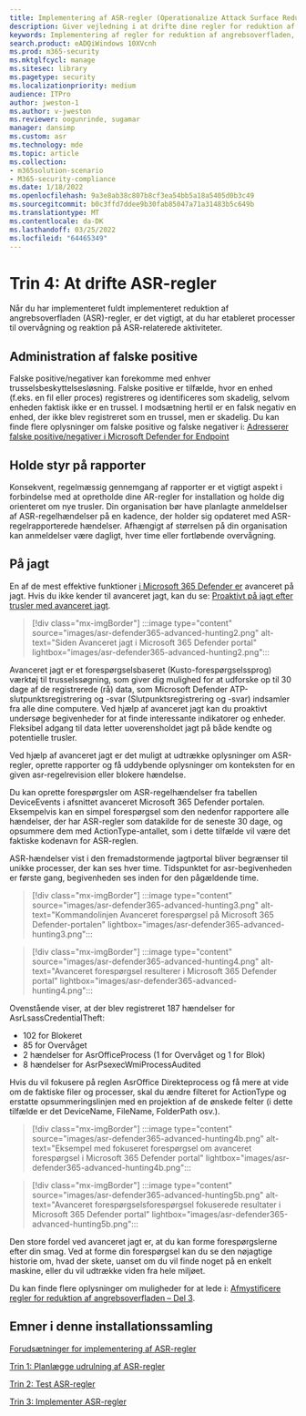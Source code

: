 ```yaml
---
title: Implementering af ASR-regler (Operationalize Attack Surface Reduction)
description: Giver vejledning i at drifte dine regler for reduktion af angrebsoverfladen.
keywords: Implementering af regler for reduktion af angrebsoverfladen, ASR-installation, aktivér asr-regler, konfigurer ASR, beskyttelsessystem til forebyggelse af indtrængen, beskyttelsesregler, anti exploit, udnyttelsesregler, regler for forebyggelse af indisk virus, Microsoft Defender for Endpoint, konfigurer ASR-regler
search.product: eADQiWindows 10XVcnh
ms.prod: m365-security
ms.mktglfcycl: manage
ms.sitesec: library
ms.pagetype: security
ms.localizationpriority: medium
audience: ITPro
author: jweston-1
ms.author: v-jweston
ms.reviewer: oogunrinde, sugamar
manager: dansimp
ms.custom: asr
ms.technology: mde
ms.topic: article
ms.collection:
- m365solution-scenario
- M365-security-compliance
ms.date: 1/18/2022
ms.openlocfilehash: 9a3e8ab38c807b8cf3ea54bb5a18a5405d0b3c49
ms.sourcegitcommit: b0c3ffd7ddee9b30fab85047a71a31483b5c649b
ms.translationtype: MT
ms.contentlocale: da-DK
ms.lasthandoff: 03/25/2022
ms.locfileid: "64465349"
---
```

# <a name="step-4-operationalize-asr-rules"></a>Trin 4: At drifte ASR-regler

Når du har implementeret fuldt implementeret reduktion af angrebsoverfladen (ASR)-regler, er det vigtigt, at du har etableret processer til overvågning og reaktion på ASR-relaterede aktiviteter.

## <a name="managing-false-positives"></a>Administration af falske positive

Falske positive/negativer kan forekomme med enhver trusselsbeskyttelsesløsning. Falske positive er tilfælde, hvor en enhed (f.eks. en fil eller proces) registreres og identificeres som skadelig, selvom enheden faktisk ikke er en trussel. I modsætning hertil er en falsk negativ en enhed, der ikke blev registreret som en trussel, men er skadelig. Du kan finde flere oplysninger om falske positive og falske negativer i: [Adresserer falske positive/negativer i Microsoft Defender for Endpoint](defender-endpoint-false-positives-negatives.md)

## <a name="keeping-up-with-reports"></a>Holde styr på rapporter

Konsekvent, regelmæssig gennemgang af rapporter er et vigtigt aspekt i forbindelse med at opretholde dine AR-regler for installation og holde dig orienteret om nye trusler. Din organisation bør have planlagte anmeldelser af ASR-regelhændelser på en kadence, der holder sig opdateret med ASR-regelrapporterede hændelser. Afhængigt af størrelsen på din organisation kan anmeldelser være dagligt, hver time eller fortløbende overvågning.

## <a name="hunting"></a>På jagt

En af de mest effektive funktioner [i Microsoft 365 Defender er](https://security.microsoft.com) avanceret på jagt. Hvis du ikke kender til avanceret jagt, kan du se: [Proaktivt på jagt efter trusler med avanceret jagt](/windows/security/threat-protection/microsoft-defender-atp/advanced-hunting-overview).

> [!div class="mx-imgBorder"]
> :::image type="content" source="images/asr-defender365-advanced-hunting2.png" alt-text="Siden Avanceret jagt i Microsoft 365 Defender portal" lightbox="images/asr-defender365-advanced-hunting2.png":::

Avanceret jagt er et forespørgselsbaseret (Kusto-forespørgselssprog) værktøj til trusselssøgning, som giver dig mulighed for at udforske op til 30 dage af de registrerede (rå) data, som Microsoft Defender ATP-slutpunktsregistrering og -svar (Slutpunktsregistrering og -svar) indsamler fra alle dine computere. Ved hjælp af avanceret jagt kan du proaktivt undersøge begivenheder for at finde interessante indikatorer og enheder. Fleksibel adgang til data letter uoverensholdet jagt på både kendte og potentielle trusler.

Ved hjælp af avanceret jagt er det muligt at udtrække oplysninger om ASR-regler, oprette rapporter og få uddybende oplysninger om konteksten for en given asr-regelrevision eller blokere hændelse.

 Du kan oprette forespørgsler om ASR-regelhændelser fra tabellen DeviceEvents i afsnittet avanceret Microsoft 365 Defender portalen. Eksempelvis kan en simpel forespørgsel som den nedenfor rapportere alle hændelser, der har ASR-regler som datakilde for de seneste 30 dage, og opsummere dem med ActionType-antallet, som i dette tilfælde vil være det faktiske kodenavn for ASR-reglen.

ASR-hændelser vist i den fremadstormende jagtportal bliver begrænser til unikke processer, der kan ses hver time. Tidspunktet for asr-begivenheden er første gang, begivenheden ses inden for den pågældende time.

> [!div class="mx-imgBorder"]
> :::image type="content" source="images/asr-defender365-advanced-hunting3.png" alt-text="Kommandolinjen Avanceret forespørgsel på Microsoft 365 Defender-portalen" lightbox="images/asr-defender365-advanced-hunting3.png":::

> [!div class="mx-imgBorder"]
> :::image type="content" source="images/asr-defender365-advanced-hunting4.png" alt-text="Avanceret forespørgsel resulterer i Microsoft 365 Defender portal" lightbox="images/asr-defender365-advanced-hunting4.png":::

Ovenstående viser, at der blev registreret 187 hændelser for AsrLsassCredentialTheft:

- 102 for Blokeret
- 85 for Overvåget
- 2 hændelser for AsrOfficeProcess (1 for Overvåget og 1 for Blok)
- 8 hændelser for AsrPsexecWmiProcessAudited

Hvis du vil fokusere på reglen AsrOffice Direkteprocess og få mere at vide om de faktiske filer og processer, skal du ændre filteret for ActionType og erstatte opsummeringslinjen med en projektion af de ønskede felter (i dette tilfælde er det DeviceName, FileName, FolderPath osv.).

> [!div class="mx-imgBorder"]
> :::image type="content" source="images/asr-defender365-advanced-hunting4b.png" alt-text="Eksempel med fokuseret forespørgsel om avanceret forespørgsel i Microsoft 365 Defender portal" lightbox="images/asr-defender365-advanced-hunting4b.png":::

> [!div class="mx-imgBorder"]
> :::image type="content" source="images/asr-defender365-advanced-hunting5b.png" alt-text="Avanceret forespørgselsforespørgsel fokuserede resultater i Microsoft 365 Defender portal" lightbox="images/asr-defender365-advanced-hunting5b.png":::

Den store fordel ved avanceret jagt er, at du kan forme forespørgslerne efter din smag. Ved at forme din forespørgsel kan du se den nøjagtige historie om, hvad der skete, uanset om du vil finde noget på en enkelt maskine, eller du vil udtrække viden fra hele miljøet.

Du kan finde flere oplysninger om muligheder for at lede i: [Afmystificere regler for reduktion af angrebsoverfladen – Del 3](https://techcommunity.microsoft.com/t5/microsoft-defender-for-endpoint/demystifying-attack-surface-reduction-rules-part-3/ba-p/1360968).

## <a name="topics-in-this-deployment-collection"></a>Emner i denne installationssamling

[Forudsætninger for implementering af ASR-regler](attack-surface-reduction-rules-deployment.md)

[Trin 1: Planlægge udrulning af ASR-regler](attack-surface-reduction-rules-deployment-plan.md)

[Trin 2: Test ASR-regler](attack-surface-reduction-rules-deployment-test.md)

[Trin 3: Implementer ASR-regler](attack-surface-reduction-rules-deployment-implement.md)
